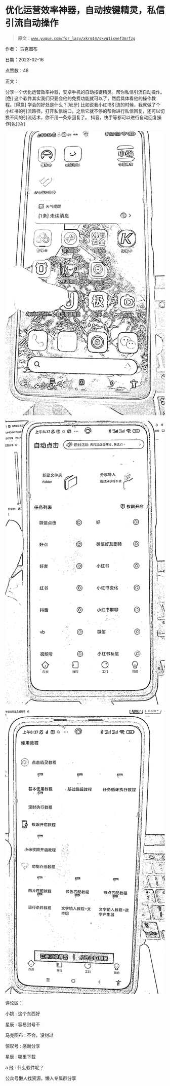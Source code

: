 # 优化运营效率神器，自动按键精灵，私信引流自动操作

> 原文：[`www.yuque.com/for_lazy/xkrm14/skvq1ixvef3mrfzg`](https://www.yuque.com/for_lazy/xkrm14/skvq1ixvef3mrfzg)



作者： 马克图布



日期：2023-02-16



点赞数：48



正文：



分享一个优化运营效率神器，安卓手机的自动按键精灵。帮你私信引流自动操作。[色] 这个软件其实我们只要会他的免费功能就可以了，然后具体看他的操作教程。[得意] 学会的好处是什么？[呲牙] 比如说我小红书引流的时候，我就做了个小红书的引流路径，打开私信端口，之后它就不停的帮你进行私信回复，还可以切换不同的引流话术，你不用一条条回复了。 抖音，快手等都可以进行自动回复操作[色][色]



![](img/d47f7d6295318a1bd60fe23ff83e1177.png)



![](img/8d295f690f0d7cefa6516b843e015f1b.png)



![](img/416a80fc076a48ed29c0024b9226df34.png)



评论区：



小姚 : 这个东西好



星辰 : 容易封号不



马克图布 : 不会。没封过



惊叹号 : 感谢分享



星辰 : 哪里下载



a 飛 : 什么软件呢？



公众号懒人找资源，懒人专属群分享

